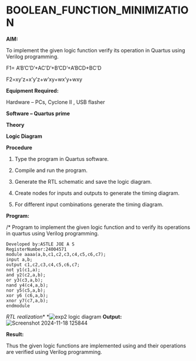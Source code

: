 # BOOLEAN_FUNCTION_MINIMIZATION

**AIM:**

To implement the given logic function verify its operation in Quartus using Verilog programming.

F1= A’B’C’D’+AC’D’+B’CD’+A’BCD+BC’D 

F2=xy’z+x’y’z+w’xy+wx’y+wxy

**Equipment Required:**

Hardware – PCs, Cyclone II , USB flasher

**Software – Quartus prime**

**Theory**

**Logic Diagram**

**Procedure**

1.	Type the program in Quartus software.

2.	Compile and run the program.

3.	Generate the RTL schematic and save the logic diagram.

4.	Create nodes for inputs and outputs to generate the timing diagram.

5.	For different input combinations generate the timing diagram.


**Program:**

/* Program to implement the given logic function and to verify its operations in quartus using Verilog programming. 

```
Developed by:ASTLE JOE A S
RegisterNumber:24004571
module aaaa(a,b,c1,c2,c3,c4,c5,c6,c7);
input a,b;
output c1,c2,c3,c4,c5,c6,c7;
not y1(c1,a);
and y2(c2,a,b);
or y3(c3,a,b);
nand y4(c4,a,b);
nor y5(c5,a,b);
xor y6 (c6,a,b);
xnor y7(c7,a,b);
endmodule
```


*RTL realization**
*![exp2 logic diagram](https://github.com/user-attachments/assets/e55cf4a7-c43d-49ad-aff3-03111758f2a9)
**Output:**
![Screenshot 2024-11-18 125844](https://github.com/user-attachments/assets/8e008e7d-67dd-46b2-b497-02bc9bdad912)

**Result:**

Thus the given logic functions are implemented using and their operations are verified using Verilog programming.

